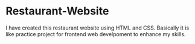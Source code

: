 # Restaurant-Website
I have created this restaurant website using HTML and CSS. Basically it is like practice project for frontend web develpoment to enhance my skills.

